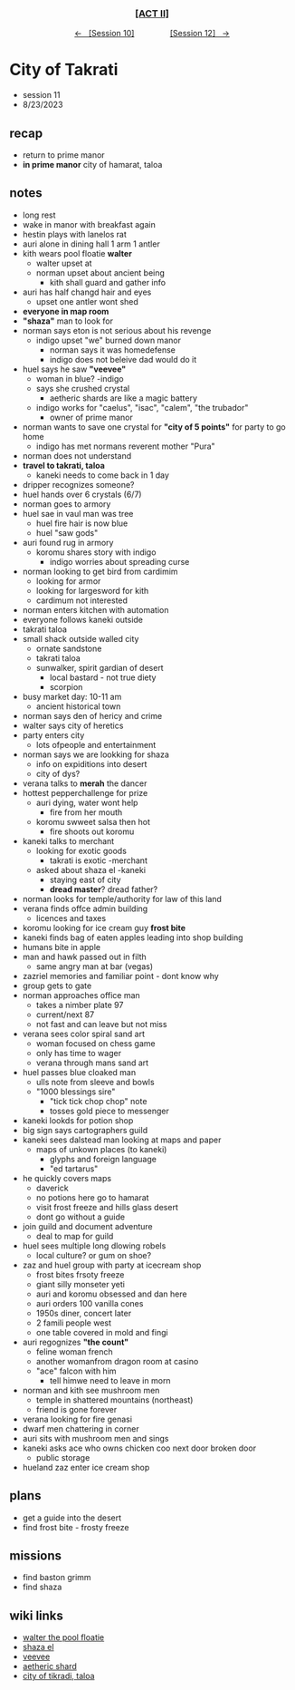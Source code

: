 <div align="center"> 
  <h3 align="center"><a href="https://github.com/h-griffin/dnd-notes/blob/main/grimmhaus/act-II" >[ACT II]</a></h3>
  <p align="center"> 
    <a href="https://github.com/h-griffin/dnd-notes/blob/main/grimmhaus/act-II/shaza-el/23-8-16.md" >&larr; &nbsp; [Session 10]</a>
    &nbsp;&nbsp;&nbsp;&nbsp;&nbsp;&nbsp;&nbsp;&nbsp;&nbsp;&nbsp;&nbsp;&nbsp;&nbsp;&nbsp;   
    <a href="https://github.com/h-griffin/dnd-notes/blob/main/grimmhaus/act-II/shaza-el/23-8-30.md" >[Session 12] &nbsp; &rarr;</a>
  </p>
</div>


# City of Takrati
- session 11
- 8/23/2023  
 
## recap 
- return to prime manor
- **in prime manor**  city of hamarat, taloa

## notes   
- long rest
- wake in manor with breakfast again 
- hestin plays with lanelos rat
- auri alone in dining hall 1 arm 1 antler
- kith wears pool floatie **walter**
    - walter upset at 
    - norman upset about ancient being
        - kith shall guard and gather info
- auri has half changd hair and eyes
    - upset one antler wont shed
- **everyone in map room**
- **"shaza"** man to look for
- norman says eton is not serious about his revenge
    - indigo upset "we" burned down manor
        - norman says it was homedefense
        - indigo does not beleive dad would do it
- huel says he saw **"veevee"**
    - woman in blue? -indigo
    - says she crushed crystal 
        - aetheric shards are like a magic battery
    - indigo works for "caelus", "isac", "calem", "the trubador"
        - owner of prime manor
- norman wants to save one crystal for **"city of 5 points"** for party to go home
    - indigo has met normans reverent mother "Pura"
- norman does not understand
- **travel to takrati, taloa**
    - kaneki needs to come back in 1 day
- dripper recognizes someone?
- huel hands over 6 crystals (6/7)
- norman goes to armory
- huel sae in vaul man was tree
    - huel fire hair is now blue
    - huel "saw gods"
- auri found rug in armory
    - koromu shares story with indigo
        - indigo worries about spreading curse
- norman looking to get bird from cardimim
    - looking for armor
    - looking for largesword for kith
    - cardimum not interested
- norman enters kitchen with automation
- everyone follows kaneki outside
- takrati taloa
- small shack outside walled city
    - ornate sandstone
    - takrati taloa
    - sunwalker, spirit gardian of desert
        - local bastard - not true diety
        - scorpion
- busy market day: 10-11 am
    - ancient historical town
- norman says den of hericy and crime
- walter says city of heretics
- party enters city
    - lots ofpeople and entertainment
- norman says we are lookking for shaza
    - info on expiditions into desert
    - city of dys?
- verana talks to **merah** the dancer
- hottest pepperchallenge for prize
    - auri dying, water wont help
        - fire from her mouth
    - koromu swweet salsa then hot
        - fire shoots out koromu
- kaneki talks to merchant
    - looking for exotic goods
        - takrati is exotic -merchant
    - asked about shaza el -kaneki
        - staying east of city
        - **dread master**? dread father?
- norman looks for temple/authority for law of this land
- verana finds offce admin building
    - licences and taxes
- koromu looking for ice cream guy **frost bite**
- kaneki finds bag of eaten apples leading into shop building
- humans bite in apple
- man and hawk passed out in filth
    - same angry man at bar (vegas)
- zazriel memories and familiar point - dont know why
- group gets to gate
- norman approaches office man 
    - takes a nimber plate 97
    - current/next 87
    - not fast and can leave but not miss
- verana sees color spiral sand art
    - woman focused on chess game
    - only has time to wager
    - verana through mans sand art
- huel passes blue cloaked man
    - ulls note from sleeve and bowls
    - "1000 blessings sire"
        - "tick tick chop chop" note
        - tosses gold piece to messenger
- kaneki lookds for potion shop
- big sign says cartographers guild
- kaneki sees dalstead man looking at maps and paper
    - maps of unkown places (to kaneki)
        - glyphs and foreign language
        - "ed tartarus"
- he quickly covers maps
    - daverick
    - no potions here go to hamarat
    - visit frost freeze and hills glass desert
    - dont go without a guide
- join guild and document adventure
    - deal to map for guild
- huel sees multiple long dlowing robels
    - local culture? or gum on shoe?
- zaz and huel group with party at icecream shop
    - frost bites frsoty freeze
    - giant silly monseter yeti
    - auri and koromu obsessed and dan here
    - auri orders 100 vanilla cones
    - 1950s diner, concert later
    - 2 famili people west
    - one table covered in mold and fingi
- auri regognizes **"the count"** 
    - feline woman french
    - another womanfrom dragon room at casino
    - "ace" falcon with him
        - tell himwe need to leave in morn
- norman and kith see mushroom men
    - temple in shattered mountains (northeast)
    - friend is gone forever
- verana looking for fire genasi 
- dwarf men chattering in corner
- auri sits with mushroom men and sings
- kaneki asks ace who owns chicken coo next door broken door
    - public storage
- hueland zaz enter ice cream shop

## plans
- get a guide into the desert
- find frost bite - frosty freeze

## missions
- find baston grimm
- find shaza 

## wiki links  
- [walter the pool floatie](../party.md#walter-the-pool-floatie)
- [shaza el](../lore.md#shaza-el)
- [veevee](../lore.md#veevee)
- [aetheric shard](../lore.md#aetheric-shard)
- [city of tikradi, taloa](../lore.md#city-of-tikradi-taloa)


